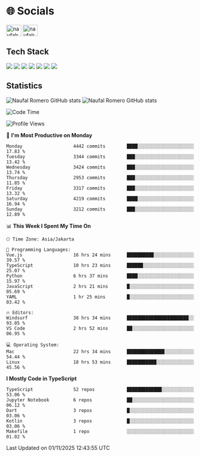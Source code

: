 <h1 align="">🌐 Socials</h1>
<p align="left">
<a href="https://linkedin.com/in/naufal-romero-putra-pratama-9ab816177/" target="blank"><img align="center" src="https://raw.githubusercontent.com/rahuldkjain/github-profile-readme-generator/master/src/images/icons/Social/linked-in-alt.svg" alt="naufalromero" height="30" width="40" /></a>
<a href="https://instagram.com/naufalromero" target="blank"><img align="center" src="https://raw.githubusercontent.com/rahuldkjain/github-profile-readme-generator/master/src/images/icons/Social/instagram.svg" alt="naufalromero" height="30" width="40" /></a>
</p>


<h2 align="">Tech Stack</h2>
<div align="">
  <img src="https://img.shields.io/badge/next.js-000000?style=for-the-badge&logo=nextdotjs&logoColor=white"/>
 <img src="https://img.shields.io/badge/typescript-%23007ACC.svg?style=for-the-badge&logo=typescript&logoColor=white"/>
 <img src="https://img.shields.io/badge/react-%2320232a.svg?style=for-the-badge&logo=react&logoColor=%2361DAFB"/>
 <img src="https://img.shields.io/badge/tailwindcss-%2338B2AC.svg?style=for-the-badge&logo=tailwind-css&logoColor=white"/>
 <img src="https://img.shields.io/badge/Prisma-3982CE?style=for-the-badge&logo=Prisma&logoColor=white"/>
 <img src="https://img.shields.io/badge/javascript-%23323330.svg?style=for-the-badge&logo=javascript&logoColor=%23F7DF1E"/>
 <img src="https://img.shields.io/badge/java-%23ED8B00.svg?style=for-the-badge&logo=openjdk&logoColor=white"/>
</div>


<h2 align="">Statistics</h2>
<div align="">
<img src="https://github-readme-stats-xi-nine-74.vercel.app/api?username=romves&show_icons=true&theme=tokyonight&include_all_commits=true&count_private=true" alt="Naufal Romero GitHub stats"/>
<img src="https://github-readme-stats-xi-nine-74.vercel.app/api/top-langs/?username=romves&theme=tokyonight&hide_border=false&include_all_commits=true&count_private=true&layout=compact" alt="Naufal Romero GitHub stats"/>
</div>

<!--START_SECTION:waka-->
![Code Time](http://img.shields.io/badge/Code%20Time-3%2C072%20hrs%2057%20mins-blue)

![Profile Views](http://img.shields.io/badge/Profile%20Views-0-blue)

📅 **I'm Most Productive on Monday** 

```text
Monday                   4442 commits        ████░░░░░░░░░░░░░░░░░░░░░   17.83 % 
Tuesday                  3344 commits        ███░░░░░░░░░░░░░░░░░░░░░░   13.42 % 
Wednesday                3424 commits        ███░░░░░░░░░░░░░░░░░░░░░░   13.74 % 
Thursday                 2953 commits        ███░░░░░░░░░░░░░░░░░░░░░░   11.85 % 
Friday                   3317 commits        ███░░░░░░░░░░░░░░░░░░░░░░   13.32 % 
Saturday                 4219 commits        ████░░░░░░░░░░░░░░░░░░░░░   16.94 % 
Sunday                   3212 commits        ███░░░░░░░░░░░░░░░░░░░░░░   12.89 % 
```


📊 **This Week I Spent My Time On** 

```text
🕑︎ Time Zone: Asia/Jakarta

💬 Programming Languages: 
Vue.js                   16 hrs 24 mins      ██████████░░░░░░░░░░░░░░░   39.57 % 
TypeScript               10 hrs 23 mins      ██████░░░░░░░░░░░░░░░░░░░   25.07 % 
Python                   6 hrs 37 mins       ████░░░░░░░░░░░░░░░░░░░░░   15.97 % 
JavaScript               2 hrs 21 mins       █░░░░░░░░░░░░░░░░░░░░░░░░   05.69 % 
YAML                     1 hr 25 mins        █░░░░░░░░░░░░░░░░░░░░░░░░   03.42 % 

🔥 Editors: 
Windsurf                 38 hrs 34 mins      ███████████████████████░░   93.05 % 
VS Code                  2 hrs 52 mins       ██░░░░░░░░░░░░░░░░░░░░░░░   06.95 % 

💻 Operating System: 
Mac                      22 hrs 34 mins      ██████████████░░░░░░░░░░░   54.44 % 
Linux                    18 hrs 53 mins      ███████████░░░░░░░░░░░░░░   45.56 % 
```

**I Mostly Code in TypeScript** 

```text
TypeScript               52 repos            █████████████░░░░░░░░░░░░   53.06 % 
Jupyter Notebook         6 repos             ██░░░░░░░░░░░░░░░░░░░░░░░   06.12 % 
Dart                     3 repos             █░░░░░░░░░░░░░░░░░░░░░░░░   03.06 % 
Kotlin                   3 repos             █░░░░░░░░░░░░░░░░░░░░░░░░   03.06 % 
Makefile                 1 repo              ░░░░░░░░░░░░░░░░░░░░░░░░░   01.02 % 
```




 Last Updated on 01/11/2025 12:43:55 UTC
<!--END_SECTION:waka-->
